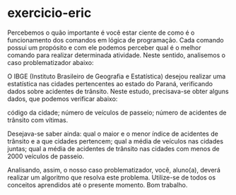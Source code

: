 # exercicio-eric

Percebemos o quão importante é você estar ciente de como é o funcionamento dos comandos em lógica de programação. Cada comando possui um propósito e com ele podemos perceber qual é o melhor comando para realizar determinada atividade. Neste sentido, analisemos o caso problematizador abaixo:

O IBGE (Instituto Brasileiro de Geografia e Estatística) desejou realizar uma estatística nas cidades pertencentes ao estado do Paraná, verificando dados sobre acidentes de trânsito. Neste estudo, precisava-se obter alguns dados, que podemos verificar abaixo:

código da cidade;
número de veículos de passeio;
número de acidentes de trânsito com vítimas.

Desejava-se saber ainda:
qual o maior e o menor índice de acidentes de trânsito e a que cidades pertencem;
qual a média de veículos nas cidades juntas;
qual a média de acidentes de trânsito nas cidades com menos de 2000 veículos de passeio.

Analisando, assim, o nosso caso problematizador, você, aluno(a), deverá realizar um algoritmo que resolva este problema. Utilize-se de todos os conceitos aprendidos até o presente momento. Bom trabalho.
